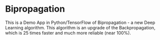 # Bipropagation
This is a Demo App in Python/TensorFlow of Bipropagation - a new Deep Learning algorithm.
This algorithm is an upgrade of the Backpropagation, which is 25 times faster and much more reliable (near 100%).
